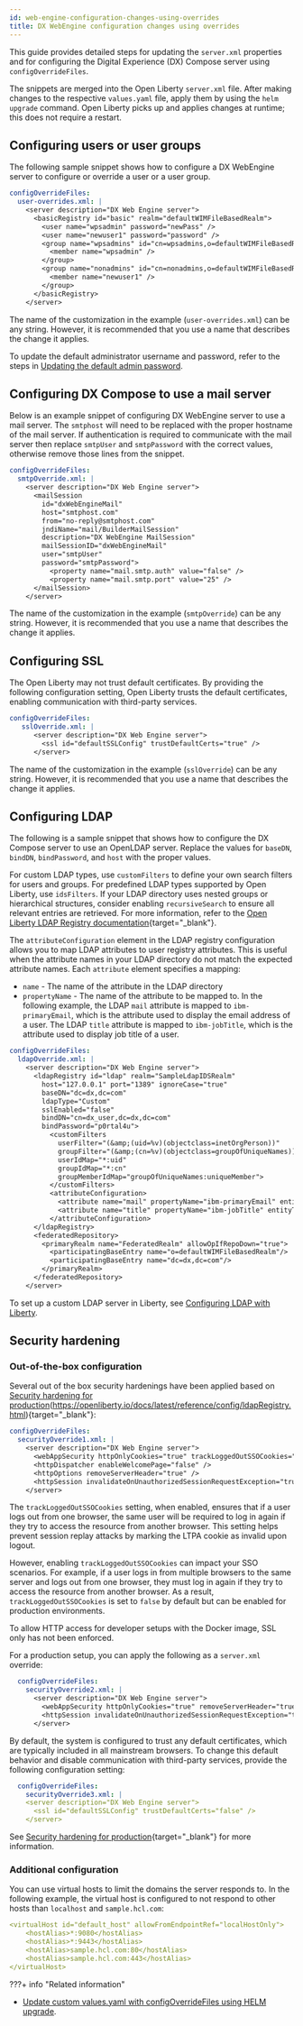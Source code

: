 ```yaml
---
id: web-engine-configuration-changes-using-overrides
title: DX WebEngine configuration changes using overrides
---
```


This guide provides detailed steps for updating the `server.xml` properties and for configuring the Digital Experience (DX) Compose server using `configOverrideFiles`.

The snippets are merged into the Open Liberty `server.xml` file. After making changes to the respective `values.yaml` file, apply them by using the `helm upgrade` command. Open Liberty picks up and applies changes at runtime; this does not require a restart.

## Configuring users or user groups

The following sample snippet shows how to configure a DX WebEngine server to configure or override a user or a user group.

```yaml
configOverrideFiles:
  user-overrides.xml: |
    <server description="DX Web Engine server"> 
      <basicRegistry id="basic" realm="defaultWIMFileBasedRealm"> 
        <user name="wpsadmin" password="newPass" />
        <user name="newuser1" password="password" />
        <group name="wpsadmins" id="cn=wpsadmins,o=defaultWIMFileBasedRealm">
          <member name="wpsadmin" />
        </group>
        <group name="nonadmins" id="cn=nonadmins,o=defaultWIMFileBasedRealm">
          <member name="newuser1" />
        </group>
      </basicRegistry> 
    </server>
```

The name of the customization in the example (`user-overrides.xml`) can be any string. However, it is recommended that you use a name that describes the change it applies.

To update the default administrator username and password, refer to the steps in [Updating the default admin password](update_wpsadmin_password.md).

## Configuring DX Compose to use a mail server

Below is an example snippet of configuring DX WebEngine server to use a mail server. The `smtphost` will need to be replaced with the proper hostname of the mail server. If authentication is required to communicate with the mail server then replace `smtpUser` and `smtpPassword` with the correct values, otherwise remove those lines from the snippet.

```yaml
configOverrideFiles:
  smtpOverride.xml: | 
    <server description="DX Web Engine server">
      <mailSession
        id="dxWebEngineMail"
        host="smtphost.com"
        from="no-reply@smtphost.com"
        jndiName="mail/BuilderMailSession"
        description="DX WebEngine MailSession"
        mailSessionID="dxWebEngineMail"
        user="smtpUser"
        password="smtpPassword">
          <property name="mail.smtp.auth" value="false" />
          <property name="mail.smtp.port" value="25" />
      </mailSession>
    </server>
```

The name of the customization in the example (`smtpOverride`) can be any string. However, it is recommended that you use a name that describes the change it applies.

## Configuring SSL

The Open Liberty may not trust default certificates. By providing the following configuration setting, Open Liberty trusts the default certificates, enabling communication with third-party services.

```yaml
configOverrideFiles:
   sslOverride.xml: |
      <server description="DX Web Engine server">  
        <ssl id="defaultSSLConfig" trustDefaultCerts="true" />
      </server>
```

The name of the customization in the example (`sslOverride`) can be any string. However, it is recommended that you use a name that describes the change it applies.

## Configuring LDAP

The following is a sample snippet that shows how to configure the DX Compose server to use an OpenLDAP server. Replace the values for `baseDN`, `bindDN`, `bindPassword`, and `host` with the proper values.

For custom LDAP types, use `customFilters` to define your own search filters for users and groups. For predefined LDAP types supported by Open Liberty, use `idsFilters`. If your LDAP directory uses nested groups or hierarchical structures, consider enabling `recursiveSearch` to ensure all relevant entries are retrieved. For more information, refer to the [Open Liberty LDAP Registry documentation](https://openliberty.io/docs/latest/reference/config/ldapRegistry.html){target="_blank"}.

The `attributeConfiguration` element in the LDAP registry configuration allows you to map LDAP attributes to user registry attributes. This is useful when the attribute names in your LDAP directory do not match the expected attribute names. Each `attribute` element specifies a mapping:

- `name` - The name of the attribute in the LDAP directory
- `propertyName` - The name of the attribute to be mapped to. In the following example, the LDAP `mail` attribute is mapped to `ibm-primaryEmail`, which is the attribute used to display the email address of a user. The LDAP `title` attribute is mapped to `ibm-jobTitle`, which is the attribute used to display job title of a user.

```yaml
configOverrideFiles:
  ldapOverride.xml: | 
    <server description="DX Web Engine server"> 
      <ldapRegistry id="ldap" realm="SampleLdapIDSRealm"
        host="127.0.0.1" port="1389" ignoreCase="true"
        baseDN="dc=dx,dc=com"
        ldapType="Custom"
        sslEnabled="false"
        bindDN="cn=dx_user,dc=dx,dc=com"
        bindPassword="p0rtal4u">
          <customFilters
            userFilter="(&amp;(uid=%v)(objectclass=inetOrgPerson))"
            groupFilter="(&amp;(cn=%v)(objectclass=groupOfUniqueNames))"
            userIdMap="*:uid"
            groupIdMap="*:cn"
            groupMemberIdMap="groupOfUniqueNames:uniqueMember">
          </customFilters>
          <attributeConfiguration>
            <attribute name="mail" propertyName="ibm-primaryEmail" entityType="PersonAccount"/>
            <attribute name="title" propertyName="ibm-jobTitle" entityType="PersonAccount"/>
          </attributeConfiguration>
      </ldapRegistry>
      <federatedRepository>
        <primaryRealm name="FederatedRealm" allowOpIfRepoDown="true">
          <participatingBaseEntry name="o=defaultWIMFileBasedRealm"/>
          <participatingBaseEntry name="dc=dx,dc=com"/>
        </primaryRealm>
      </federatedRepository>
    </server>
```

To set up a custom LDAP server in Liberty, see [Configuring LDAP with Liberty](ldap_configuration.md).

## Security hardening

### Out-of-the-box configuration

Several out of the box security hardenings have been applied based on [Security hardening for production](https://openliberty.io/docs/latest/security-hardening.html)(https://openliberty.io/docs/latest/reference/config/ldapRegistry.html){target="_blank"}:

```yaml
configOverrideFiles:
  securityOverride1.xml: | 
    <server description="DX Web Engine server"> 
      <webAppSecurity httpOnlyCookies="true" trackLoggedOutSSOCookies="false"/>
      <httpDispatcher enableWelcomePage="false" />
      <httpOptions removeServerHeader="true" />
      <httpSession invalidateOnUnauthorizedSessionRequestException="true" cookieHttpOnly="true"/>
    </server>  
```

The `trackLoggedOutSSOCookies` setting, when enabled, ensures that if a user logs out from one browser, the same user will be required to log in again if they try to access the resource from another browser. This setting helps prevent session replay attacks by marking the LTPA cookie as invalid upon logout.

However, enabling `trackLoggedOutSSOCookies` can impact your SSO scenarios. For example, if a user logs in from multiple browsers to the same server and logs out from one browser, they must log in again if they try to access the resource from another browser. As a result, `trackLoggedOutSSOCookies` is set to `false` by default but can be enabled for production environments.

To allow HTTP access for developer setups with the Docker image, SSL only has not been enforced. 

For a production setup, you can apply the following as a `server.xml` override:

```yaml
  configOverrideFiles:
    securityOverride2.xml: | 
      <server description="DX Web Engine server"> 
        <webAppSecurity httpOnlyCookies="true" removeServerHeader="true" disableXPoweredBy="true" trackLoggedOutSSOCookies="true" ssoRequiresSSL="true" sameSiteCookie="none"/>
        <httpSession invalidateOnUnauthorizedSessionRequestException="true" cookieHttpOnly="true" cookieSameSite="None"/>
      </server>
```

By default, the system is configured to trust any default certificates, which are typically included in all mainstream browsers. To change this default behavior and disable communication with third-party services, provide the following configuration setting:

```yaml
  configOverrideFiles:
    securityOverride3.xml: | 
    <server description="DX Web Engine server"> 
      <ssl id="defaultSSLConfig" trustDefaultCerts="false" />
    </server>
```

See [Security hardening for production](https://openliberty.io/docs/latest/security-hardening.html){target="_blank"} for more information.

### Additional configuration

You can use virtual hosts to limit the domains the server responds to. In the following example, the virtual host is configured to not respond to other hosts than `localhost` and `sample.hcl.com`:

```yaml
<virtualHost id="default_host" allowFromEndpointRef="localHostOnly">
    <hostAlias>*:9080</hostAlias>
    <hostAlias>*:9443</hostAlias>
    <hostAlias>sample.hcl.com:80</hostAlias>
    <hostAlias>sample.hcl.com:443</hostAlias>
</virtualHost>
```

???+ info "Related information"
  - [Update custom values.yaml with configOverrideFiles using HELM upgrade](helm_upgrade_values.md).
